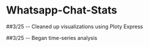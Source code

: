 # Whatsapp-Chat-Stats

<p>##3/25 -- Cleaned up visualizations using Ploty Express</p>
<p>##3/25 -- Began time-series analysis</p>

